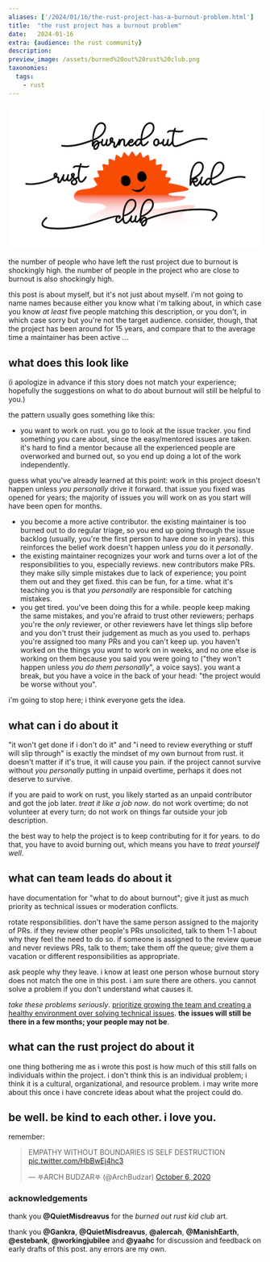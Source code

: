 ```yaml
---
aliases: ['/2024/01/16/the-rust-project-has-a-burnout-problem.html']
title:	"the rust project has a burnout problem"
date:	2024-01-16
extra: {audience: the rust community}
description:
preview_image: /assets/burned%20out%20rust%20club.png
taxonomies:
  tags:
    - rust
---
```


![a melting, smiling, ferris. it's surrounded by the cursive text "burned out rust kid club".](/assets/burned%20out%20rust%20club.png)

the number of people who have left the rust project due to burnout is shockingly high. the number of people in the project who are close to burnout is also shockingly high.

this post is about myself, but it's not just about myself. i'm not going to name names because either you know what i'm talking about, in which case you know *at least* five people matching this description, or you don't, in which case sorry but you're not the target audience. consider, though, that the project has been around for 15 years, and compare that to the average time a maintainer has been active ...

## what does this look like

(i apologize in advance if this story does not match your experience; hopefully the suggestions on what to do about burnout will still be helpful to you.)

the pattern usually goes something like this:
- you want to work on rust. you go to look at the issue tracker. you find something *you* care about, since the easy/mentored issues are taken. it's hard to find a mentor because all the experienced people are overworked and burned out, so you end up doing a lot of the work independently.

guess what you've already learned at this point: work in this project doesn't happen unless *you personally* drive it forward. that issue you fixed was opened for years; the majority of issues you will work on as you start will have been open for months.

- you become a more active contributor. the existing maintainer is too burned out to do regular triage, so you end up going through the issue backlog (usually, you're the first person to have done so in years). this reinforces the belief work doesn't happen unless *you* do it *personally*.
- the existing maintainer recognizes your work and turns over a lot of the responsibilities to you, especially reviews. new contributors make PRs. they make silly simple mistakes due to lack of experience; you point them out and they get fixed. this can be fun, for a time. what it's teaching you is that *you personally* are responsible for catching mistakes.
- you get tired. you've been doing this for a while. people keep making the same mistakes, and you're afraid to trust other reviewers; perhaps you're the *only* reviewer, or other reviewers have let things slip before and you don't trust their judgement as much as you used to. perhaps you're assigned too many PRs and you can't keep up. you haven't worked on the things you *want* to work on in weeks, and no one else is working on them because you said you were going to ("they won't happen unless *you do them personally*", a voice says). you want a break, but you have a voice in the back of your head: "the project would be worse without you".

i'm going to stop here; i think everyone gets the idea.

## what can i do about it

"it won't get done if i don't do it" and "i need to review everything or stuff will slip through" is exactly the mindset of my own burnout from rust. it doesn't matter if it's true, it will cause you pain. if the project cannot survive without *you personally* putting in unpaid overtime, perhaps it does not deserve to survive.

if you are paid to work on rust, you likely started as an unpaid contributor and got the job later. *treat it like a job now*. do not work overtime; do not volunteer at every turn; do not work on things far outside your job description.

the best way to help the project is to keep contributing for it for years. to do that, you have to avoid burning out, which means you have to *treat yourself well*.

## what can team leads do about it

have documentation for "what to do about burnout"; give it just as much priority as technical issues or moderation conflicts.

rotate responsibilities. don't have the same person assigned to the majority of PRs. if they review other people's PRs unsolicited, talk to them 1-1 about why they feel the need to do so. if someone is assigned to the review queue and never reviews PRs, talk to them; take them off the queue; give them a vacation or different responsibilities as appropriate.

ask people why they leave. i know at least one person whose burnout story does not match the one in this post. i am sure there are others. you cannot solve a problem if you don't understand what causes it.

*take these problems seriously*. [prioritize growing the team and creating a healthy environment over solving technical issues][open source post]. **the issues will still be there in a few months; your people may not be**.

[open source post]: https://jyn.dev/2023/12/04/How-to-maintain-an-open-source-project.html

## what can the rust project do about it

one thing bothering me as i wrote this post is how much of this still falls on individuals within the project. i don't think this is an individual problem; i think it is a cultural, organizational, and resource problem. i may write more about this once i have concrete ideas about what the project could do.

## be well. be kind to each other. i love you.

remember:

<blockquote class="twitter-tweet"><p lang="en" dir="ltr">EMPATHY WITHOUT BOUNDARIES IS SELF DESTRUCTION <a href="https://t.co/HbBwEj4hc3">pic.twitter.com/HbBwEj4hc3</a></p>&mdash; 𖤐ARCH BUDZAR𖤐 (@ArchBudzar) <a href="https://twitter.com/ArchBudzar/status/1313572660048269315?ref_src=twsrc%5Etfw">October 6, 2020</a></blockquote> <script async src="https://platform.twitter.com/widgets.js" charset="utf-8"></script> 

### acknowledgements

thank you **@QuietMisdreavus** for the *burned out rust kid club* art.

thank you **@Gankra**, **@QuietMisdreavus**, **@alercah**, **@ManishEarth**, **@estebank**, **@workingjubilee** and **@yaahc** for discussion and feedback on early drafts of this post. any errors are my own.
